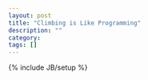 ```yaml
---
layout: post
title: "Climbing is Like Programming"
description: ""
category: 
tags: []
---
```

{% include JB/setup %}

